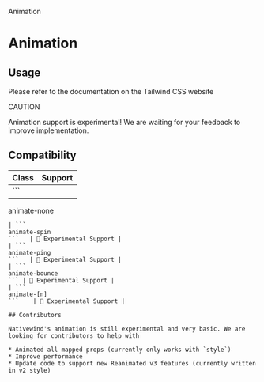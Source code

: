 Animation

# Animation

## Usage

Please refer to the documentation on the Tailwind CSS website

CAUTION

Animation support is experimental! We are waiting for your feedback to improve implementation.

## Compatibility

| Class                  | Support                 |
| ---------------------- | ----------------------- |
| ```
animate-none
```   | 🧪 Experimental Support |
| ```
animate-spin
```   | 🧪 Experimental Support |
| ```
animate-ping
```   | 🧪 Experimental Support |
| ```
animate-bounce
``` | 🧪 Experimental Support |
| ```
animate-[n]
```    | 🧪 Experimental Support |

## Contributors

Nativewind's animation is still experimental and very basic. We are looking for contributors to help with

* Animated all mapped props (currently only works with `style`)
* Improve performance
* Update code to support new Reanimated v3 features (currently written in v2 style)
